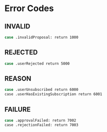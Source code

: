 # Error Codes

## INVALID

```sh
case .invalidProposal: return 1000
```

## REJECTED

```sh
case .userRejected return 5000
```

## REASON

```sh
case .userUnsubscribed return 6000
case .userHasExistingSubscription return 6001
```

## FAILURE

```sh
case .approvalFailed: return 7002
case .rejectionFailed: return 7003
```

